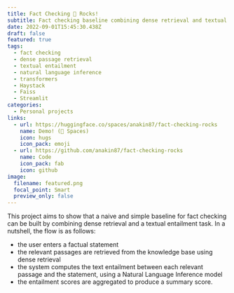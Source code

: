 ```yaml
---
title: Fact Checking 🎸 Rocks!
subtitle: Fact checking baseline combining dense retrieval and textual entailment
date: 2022-09-01T15:45:30.438Z
draft: false
featured: true
tags:
  - fact checking
  - dense passage retrieval
  - textual entailment
  - natural language inference
  - transformers
  - Haystack
  - Faiss
  - Streamlit
categories:
  - Personal projects
links:
  - url: https://huggingface.co/spaces/anakin87/fact-checking-rocks
    name: Demo! (🤗 Spaces)
    icon: hugs
    icon_pack: emoji
  - url: https://github.com/anakin87/fact-checking-rocks
    name: Code
    icon_pack: fab
    icon: github
image:
  filename: featured.png
  focal_point: Smart
  preview_only: false
---
```

This project aims to show that a naive and simple baseline for fact checking can be built by combining dense retrieval and a textual entailment task. In a nutshell, the flow is as follows:

- the user enters a factual statement
- the relevant passages are retrieved from the knowledge base using dense retrieval
- the system computes the text entailment between each relevant passage and the statement, using a Natural Language Inference model
- the entailment scores are aggregated to produce a summary score.
